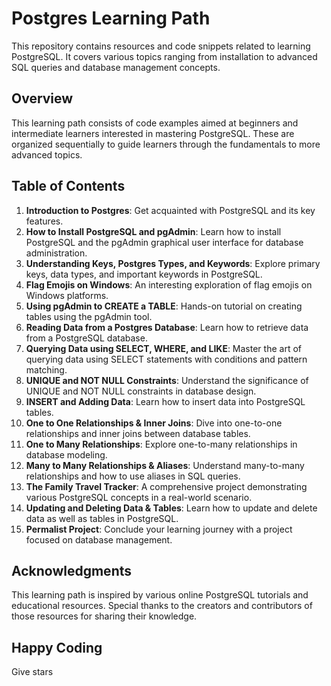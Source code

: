 # Postgres Learning Path

This repository contains resources and code snippets related to learning PostgreSQL. It covers various topics ranging from installation to advanced SQL queries and database management concepts.

## Overview

This learning path consists of code examples aimed at beginners and intermediate learners interested in mastering PostgreSQL. These are organized sequentially to guide learners through the fundamentals to more advanced topics.


## Table of Contents

1. **Introduction to Postgres**: Get acquainted with PostgreSQL and its key features.
2. **How to Install PostgreSQL and pgAdmin**: Learn how to install PostgreSQL and the pgAdmin graphical user interface for database administration.
3. **Understanding Keys, Postgres Types, and Keywords**: Explore primary keys, data types, and important keywords in PostgreSQL.
4. **Flag Emojis on Windows**: An interesting exploration of flag emojis on Windows platforms.
5. **Using pgAdmin to CREATE a TABLE**: Hands-on tutorial on creating tables using the pgAdmin tool.
6. **Reading Data from a Postgres Database**: Learn how to retrieve data from a PostgreSQL database.
7. **Querying Data using SELECT, WHERE, and LIKE**: Master the art of querying data using SELECT statements with conditions and pattern matching.
8. **UNIQUE and NOT NULL Constraints**: Understand the significance of UNIQUE and NOT NULL constraints in database design.
9. **INSERT and Adding Data**: Learn how to insert data into PostgreSQL tables.
10. **One to One Relationships & Inner Joins**: Dive into one-to-one relationships and inner joins between database tables.
11. **One to Many Relationships**: Explore one-to-many relationships in database modeling.
12. **Many to Many Relationships & Aliases**: Understand many-to-many relationships and how to use aliases in SQL queries.
13. **The Family Travel Tracker**: A comprehensive project demonstrating various PostgreSQL concepts in a real-world scenario.
14. **Updating and Deleting Data & Tables**: Learn how to update and delete data as well as tables in PostgreSQL.
15. **Permalist Project**: Conclude your learning journey with a project focused on database management.


## Acknowledgments

This learning path is inspired by various online PostgreSQL tutorials and educational resources. Special thanks to the creators and contributors of those resources for sharing their knowledge.

## Happy Coding
Give stars